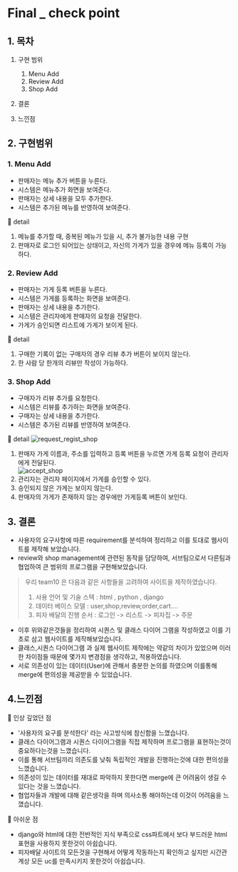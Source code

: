 # Final _ check point

## 1. 목차
1. 구현 범위
   1. Menu Add
   2. Review Add
   3. Shop Add  

2. 결론  

3. 느낀점    


## 2. 구현범위
### 1. Menu Add


 - 판매자는 메뉴 추가 버튼을 누른다.
 - 시스템은 메뉴추가 화면을 보여준다.
 - 판매자는 상세 내용을 모두 추가한다.
 - 시스템은 추가된 메뉴를 반영하여 보여준다.  

:small_blue_diamond:  detail  
 1. 메뉴를 추가할 때, 중복된 메뉴가 있을 시, 추가 불가능한 내용 구현 
 2. 판매자로 로그인 되어있는 상태이고, 자신의 가게가 있을 경우에 메뉴 등록이 가능하다.  


### 2. Review Add


 - 판매자는 가게 등록 버튼을 누른다.
 - 시스템은 가게를 등록하는 화면을 보여준다.
 - 판매자는 상세 내용을 추가한다.
 - 시스템은 관리자에게 판매자의 요청을 전달한다.
 - 가게가 승인되면 리스트에 가게가 보이게 된다.

:small_blue_diamond:  detail  
 1. 구매한 기록이 없는 구매자의 경우 리뷰 추가 버튼이 보이지 않는다.
 2. 한 사람 당 한개의 리뷰만 작성이 가능하다.


### 3. Shop Add


 - 구매자가 리뷰 추가를 요청한다.
 - 시스템은 리뷰를 추가하는 화면을 보여준다.
 - 구매자는 상세 내용을 추가한다.
 - 시스템은 추가된 리뷰를 반영하여 보여준다.

:small_blue_diamond:  detail
 ![request_regist_shop](https://user-images.githubusercontent.com/29995264/120181519-23439e80-c248-11eb-9882-d492dc437a69.gif)
 1. 판매자 가게 이름과, 주소를 입력하고 등록 버튼을 누르면 가게 등록 요청이 관리자에게 전달된다.  
 ![accept_shop](https://user-images.githubusercontent.com/29995264/120181794-859c9f00-c248-11eb-949a-a136f0080900.gif)
 2. 관리자는 관리자 페이지에서 가게를 승인할 수 있다.
 3. 승인되지 않은 가게는 보이지 않는다.
 4. 판매자의 가게가 존재하지 않는 경우에만 가게등록 버튼이 보인다.



## 3. 결론

 - 사용자의 요구사항에 따른 requirement를 분석하여 정리하고 이를 토대로 웹사이트를 제작해 보았습니다.
 - review와 shop management에 관련된 동작을 담당하여, 서브팀으로서 다른팀과 협업하여 큰 범위의 프로그램을 구현해보았습니다.

  > 우리 team10 은 다음과 같은 사항들을 고려하여 사이트을 제작하였습니다.
  > 1. 사용 언어 및 기술 스텍 : html , python , django
  > 2. 데이터 베이스 모델 : user,shop,review,order,cart....
  > 3. 피자 배달의 진행 순서 : 로그인 -> 리스트 -> 피자집 -> 주문

 - 이후 위와같은것들을 정리하여 시퀀스 및 클래스 다이어 그램을 작성하였고 이를 기초로 삼고 웹사이트를 제작해보았습니다.
 - 클래스,시퀀스 다이어그램 과 실제 웹사이트 제작에는 약같의 차이가 있었으며 이러한 차이점들 때문에 몇가지 변경점을 생각하고, 적용하였습니다. 
 - 서로 의존성이 있는 데이터(User)에 관해서 충분한 논의를 하였으며 이를통해 merge에 편의성을 제공받을 수 있었습니다.

## 4.느낀점

:small_blue_diamond:  인상 깊었던 점
   * '사용자의 요구를 분석한다' 라는 사고방식에 참신함을 느꼈습니다.
   * 클래스 다이어그램과 시퀀스 다이어그램을 직접 제작하며 프로그램을 표현하는것이 중요하다는것을 느꼈습니다.
   * 이를 통해 서브팀끼리 의존도를 낮춰 독립적인 개발을 진행하는것에 대한 편의성을 느꼈습니다.
   * 의존성이 있는 데이터를 재대로 파악하지 못한다면 merge에 큰 어려움이 생길 수 있다는 것을 느꼈습니다.
   * 협업자들과 개발에 대해 같은생각을 하며 의사소통 해야하는데 이것이 어려움을 느꼈습니다.

:small_blue_diamond:  아쉬운 점 
   * django와 html에 대한 전반적인 지식 부족으로 css파트에서 보다 부드러운 html 표현을 사용하지 못한것이 아쉽습니다.
   * 피자배달 사이트의 모든것을 구현해서 어떻게 작동하는지 확인하고 싶지만 시간관계상 모든 uc를 만족시키지 못한것이 아쉽습니다.



